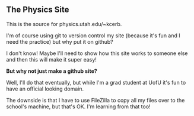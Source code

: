 ## The Physics Site

This is the source for physics.utah.edu/~kcerb.

I'm of course using git to version control my site (because it's fun and I need the practice) but why put it on github?

I don't know! Maybe I'll need to show how this site works to someone else and then this will make it super easy!

**But why not just make a github site?**

Well, I'll do that eventually, but while I'm a grad student at UofU it's fun to have an official looking domain.

The downside is that I have to use FileZilla to copy all my files over to the school's machine, but that's OK. I'm learning from that too!
